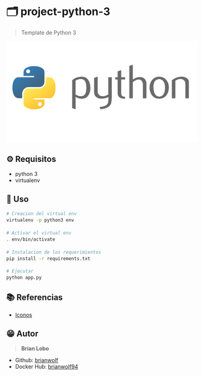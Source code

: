 # :card_index_dividers: project-python-3

> Template de Python 3

![alt](img/base.png)

## :gear: Requisitos

* python 3
* virtualenv

## :tada: Uso

```bash
# Creacion del virtual env
virtualenv -p python3 env

# Activar el virtual env
. env/bin/activate

# Instalacion de los requerimientos
pip install -r requirements.txt

# Ejecutar
python app.py
```

## :books: Referencias

* [Iconos](https://github.com/ikatyang/emoji-cheat-sheet/blob/master/README.md)

## :grin: Autor

> **Brian Lobo**

* Github: [brianwolf](https://github.com/brianwolf)
* Docker Hub:  [brianwolf94](https://hub.docker.com/u/brianwolf94)
